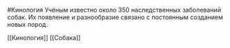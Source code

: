 #Кинология 
Учёным известно около 350 наследственных заболеваний собак. Их появление и разнообразие связано с постоянным созданием новых пород.

[[Кинология]]
[[Собака]]